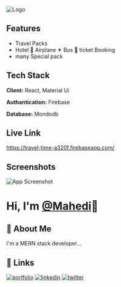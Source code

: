 
![Logo](https://i.ibb.co/nrZpPHS/White-and-Red-Simple-Travel-Logo.png)

    
## Features

- Travel Packs
- Hotel 🏨  Airplane ✈  Bus 🚌 ticket  Booking
- many Special pack


  
## Tech Stack

**Client:** React,  Material Ui 

**Authantication:** Firebase

**Database:** Mondodb

  
## Live Link

https://travel-time-a320f.firebaseapp.com/

  
## Screenshots

![App Screenshot](https://i.ibb.co/C8YJcBG/screencapture-travel-time-a320f-firebaseapp-2021-11-22-21-18-38.png)

# Hi, I'm  [@Mahedi](https://www.github.com/Mahedimm)👋

  
## 🚀 About Me
I'm a MERN stack developer...

  
## 🔗 Links
[![portfolio](https://img.shields.io/badge/my_portfolio-000?style=for-the-badge&logo=ko-fi&logoColor=white)]()
[![linkedin](https://img.shields.io/badge/linkedin-0A66C2?style=for-the-badge&logo=linkedin&logoColor=white)](https://www.linkedin.com/in/mahedi-hasan-1a77b7110/)
[![twitter](https://img.shields.io/badge/twitter-1DA1F2?style=for-the-badge&logo=twitter&logoColor=white)](https://twitter.com/mahediCSE)


